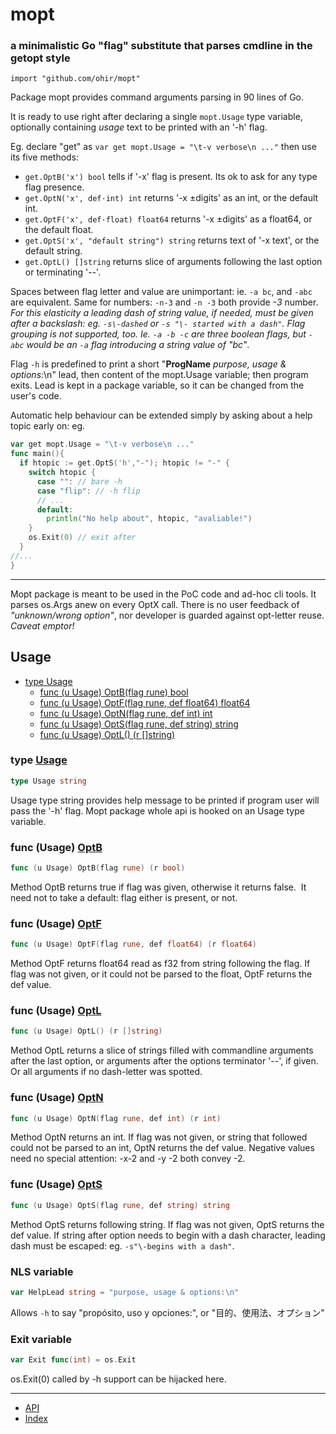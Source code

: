 # mopt
### a minimalistic Go "flag" substitute that parses cmdline in the getopt style
`import "github.com/ohir/mopt"`

Package mopt provides command arguments parsing in 90 lines of Go.

It is ready to use right after declaring a single `mopt.Usage` type variable, optionally containing _usage_ text to be printed with an '-h' flag.

Eg. declare "get" as `var get mopt.Usage = "\t-v verbose\n ..."` then use its five
<a name="pkg-api">methods:</a>
- `get.OptB('x') bool` tells if '-x' flag is present. Its ok to ask for any type flag presence.
- `get.OptN('x', def·int) int` returns '-x ±digits' as an int, or the default int.
- `get.OptF('x', def·float) float64` returns '-x ±digits' as a float64, or the default float.
- `get.OptS('x', "default string") string` returns text of '-x text', or the default string.
- `get.OptL() []string` returns slice of arguments following the last option or terminating '--'.

Spaces between flag letter and value are unimportant: ie. `-a bc`, and `-abc` are equivalent.  Same for numbers: `-n-3` and `-n -3` both provide _-3_ number. _For this elasticity a leading dash of string value, if needed, must be given after a backslash: eg. `-s\-dashed` or `-s "\- started with a dash"`. Flag grouping is not supported, too. Ie. `-a -b -c` are three boolean flags, but `-abc` would be an `-a` flag introducing a string value of "bc"_.

Flag `-h` is predefined to print a short "__ProgName__ _purpose, usage & options:_\n" lead, then content of the mopt.Usage variable; then program exits. Lead is kept in a package variable, so it can be changed from the user's code.

Automatic help behaviour can be extended simply by asking about a help topic early on: eg.
``` go
var get mopt.Usage = "\t-v verbose\n ..."
func main(){
  if htopic := get.OptS('h',"-"); htopic != "-" {
    switch htopic {
      case "": // bare -h
      case "flip": // -h flip
      // ...
      default:
        println("No help about", htopic, "avaliable!")
    }
    os.Exit(0) // exit after
  }
//...
}
```
----

Mopt package is meant to be used in the PoC code and ad-hoc cli tools. It parses os.Args anew on every OptX call. There is no user feedback of _"unknown/wrong option"_, nor developer is guarded against opt-letter reuse. _Caveat emptor!_

## <a name="pkg-index">Usage</a>
* [type Usage](#Usage)
  * [func (u Usage) OptB(flag rune) bool](#Usage.OptB)
  * [func (u Usage) OptF(flag rune, def float64) float64](#Usage.OptF)
  * [func (u Usage) OptN(flag rune, def int) int](#Usage.OptN)
  * [func (u Usage) OptS(flag rune, def string) string](#Usage.OptS)
  * [func (u Usage) OptL() (r []string)](#Usage.OptL)


### <a name="Usage">type</a> [Usage](/src/target/mopt.go?s=2045:2061#L45)
``` go
type Usage string
```
Usage type string provides help message to be printed if program user will pass the '-h' flag. Mopt package whole api is hooked on an Usage type variable.

### <a name="Usage.OptB">func</a> (Usage) [OptB](/src/target/mopt.go?s=3541:3579#L96)
``` go
func (u Usage) OptB(flag rune) (r bool)
```
Method OptB returns true if flag was given, otherwise it returns false.
 It need not to take a default: flag either is present, or not.


### <a name="Usage.OptF">func</a> (Usage) [OptF](/src/target/mopt.go?s=3212:3266#L83)
``` go
func (u Usage) OptF(flag rune, def float64) (r float64)
```
Method OptF returns float64 read as f32 from string following the flag.  If flag was not given, or it could not be parsed to the float, OptF returns the def value.

### <a name="Usage.OptL">func</a> (Usage) [OptL](/src/target/mopt.go?s=3817:3850#L104)
``` go
func (u Usage) OptL() (r []string)
```
Method OptL returns a slice of strings filled with commandline arguments after the last option, or arguments after the options terminator '--', if given. Or all arguments if no dash-letter was spotted.

### <a name="Usage.OptN">func</a> (Usage) [OptN](/src/target/mopt.go?s=2758:2804#L68)
``` go
func (u Usage) OptN(flag rune, def int) (r int)
```
Method OptN returns an int. If flag was not given, or string that followed could not be parsed to an int, OptN returns the def value. Negative values need no special attention: -x-2 and -y -2 both convey -2.

### <a name="Usage.OptS">func</a> (Usage) [OptS](/src/target/mopt.go?s=2283:2331#L50)
``` go
func (u Usage) OptS(flag rune, def string) string
```
Method OptS returns following string. If flag was not given, OptS returns the def value. If string after option needs to begin with a dash character, leading dash must be escaped: eg. `-s"\-begins with a dash"`.

### NLS variable
``` go
var HelpLead string = "purpose, usage & options:\n"
```
Allows `-h` to say "propósito, uso y opciones:", or "目的、使用法、オプション"

### Exit variable
``` go
var Exit func(int) = os.Exit
```
os.Exit(0) called by -h support can be hijacked here.

----

* [API](#pkg-api)
* [Index](#pkg-index)

